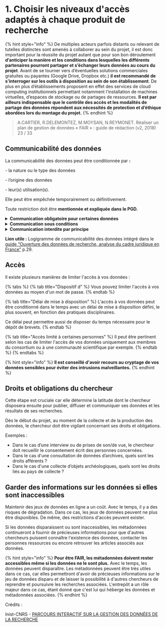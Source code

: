 # 1. Choisir les niveaux d'accès adaptés à chaque produit de recherche

{% hint style="info" %}
De multiples acteurs parfois distants ou relevant de tutelles distinctes sont amenés à collaborer au sein du projet, il est donc important pour la réussite du projet autant que pour son bon déroulement **d’anticiper la manière et les conditions dans lesquelles les différents partenaires pourront partager et s’échanger leurs données au cours du projet**. Avant de se tourner vers d’éventuelles solutions commerciales gratuites ou payantes (Google Drive, Dropbox etc.) **il est recommandé de s’interroger sur les outils à disposition au sein de son établissement**. De plus en plus d’établissements proposent en effet des services de cloud computing institutionnels permettant notamment l’installation de machines virtuelles, d’espaces de stockage ou de partages de ressources. **Il est par ailleurs indispensable que le contrôle des accès et les modalités de partage des données répondent aux nécessités de protection et d’éthique abordées lors du montage du projet.**
{% endhint %}

> A.CARTIER, R.DELEMONTEZ, M.MOYSAN, N.REYMONET. Réaliser un plan de gestion de données « FAIR » : guide de rédaction (v2, 2018) 23 / 33

## **Communicabilité des données**

La communicabilité des données peut être conditionnée par **:**

\- la nature ou le type des données

\- l’origine des données

\- leur(s) utilisation(s).

Elle peut être empêchée temporairement ou définitivement.

Toute restriction doit être **mentionnée et expliquée dans le PGD.**

<details>

<summary><strong>Communication obligatoire pour certaines données</strong></summary>

\- données géographiques

\- données environnementales...

</details>

<details>

<summary><strong>Communication sous conditions</strong></summary>

\- données protégées par le droit d'auteur ou par contrat

\- données personnelles

\- statistiques...

</details>

<details>

<summary><strong>Communication interdite par principe</strong></summary>

\- secret professionnel

\- secret défense

\- sécurité de l'établissement...

</details>

**Lien utile :** Logigramme de communicabilité des données intégré dans le [guide “Ouverture des données de recherche, analyse du cadre juridique en France”](https://hal.inrae.fr/hal-02791224/document) p.29.

## **Accès**

Il existe plusieurs manières de limiter l'accès à vos données :

{% tabs %}
{% tab title="Dispositif d" %}
Vous pouvez limiter l'accès à vos données au moyen d'un mot de passe.
{% endtab %}

{% tab title="Délai de mise à disposition" %}
L'accès à vos données peut être conditionné dans le temps avec un délai de mise à disposition défini, le plus souvent, en fonction des pratiques disciplinaires.

Ce délai peut permettre aussi de disposer du temps nécessaire pour le dépôt de brevets.
{% endtab %}

{% tab title="Accès limité à certaines personnes" %}
Il peut être pertinent selon les cas de limiter l'accès de vos données uniquement aux membres du consortium ou à une communauté scientifique par exemple.
{% endtab %}
{% endtabs %}

{% hint style="info" %}
**ll est conseillé d'avoir recours au cryptage de vos données sensibles pour éviter des intrusions malveillantes.**
{% endhint %}

## **Droits et obligations du chercheur**

Cette étape est cruciale car elle détermine la latitude dont le chercheur disposera ensuite pour publier, diffuser et communiquer ses données et les résultats de ses recherches.

Dès le début du projet, au moment de la collecte et de la production des données, le chercheur doit être vigilant concernant ses droits et obligations.

Exemples :

* Dans le cas d’une interview ou de prises de son/de vue, le chercheur doit recueillir le consentement écrit des personnes concernées.
* Dans le cas d'une consultation de données d’archives, quels sont les droits afférents ?
* Dans le cas d'une collecte d’objets archéologiques, quels sont les droits liés au pays de collecte ?

## **Garder des informations sur les données si elles sont inaccessibles**

Maintenir des jeux de données en ligne a un coût. Avec le temps, il y a des risques de dégradation. Dans ce cas, les jeux de données peuvent ne plus être disponibles. De même, des restrictions d'accès peuvent exister.

Si les données disparaissent ou sont inaccessibles, les métadonnées continueront à fournir de précieuses informations pour que d'autres chercheurs puissent connaître l'existence des données, contacter les personnes ressources ou encore retrouver les articles associés aux données.

{% hint style="info" %}
**Pour être FAIR, les métadonnées doivent rester accessibles même si les données ne le sont plus.** Avec le temps, les données peuvent disparaître. Les métadonnées peuvent être très utiles dans ce cas, car elles permettront d'avoir de précieuses informations sur le jeu de données disparu et de laisser la possibilité à d'autres chercheurs de reprendre et poursuivre les recherches associées. L'entrepôt a un rôle majeur dans ce cas, étant donné que c'est lui qui héberge les données et métadonnées associées.
{% endhint %}

Crédits :

Inist-CNRS - [PARCOURS INTERACTIF SUR LA GESTION DES DONNÉES DE LA RECHERCHE](https://doranum.fr/enjeux-benefices/parcours-interactif-sur-la-gestion-des-donnees-de-la-recherche/)
